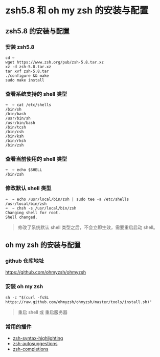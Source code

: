 # zsh5.8 和 oh my zsh 的安装与配置
## zsh5.8 的安装与配置
### 安装 zsh5.8
```shell
cd ~
wget https://www.zsh.org/pub/zsh-5.8.tar.xz
xz -d zsh-5.8.tar.xz
tar xvf zsh-5.8.tar
./configure && make
sudo make install
```
### 查看系统支持的 shell 类型
```shell
➜  ~ cat /etc/shells 
/bin/sh
/bin/bash
/usr/bin/sh
/usr/bin/bash
/bin/tcsh
/bin/csh
/bin/ksh
/bin/rksh
/bin/zsh
```
### 查看当前使用的 shell 类型
```shell
➜  ~ echo $SHELL                                                                              
/bin/zsh
```
### 修改默认 shell 类型
```shell
➜  ~ echo /usr/local/bin/zsh | sudo tee -a /etc/shells
/usr/local/bin/zsh
➜  ~ chsh -s /usr/local/bin/zsh
Changing shell for root.
Shell changed.
```
> 修改了系统默认 shell 类型之后，不会立即生效，需要重启启动 shell。

## oh my zsh 的安装与配置
### github 仓库地址
https://github.com/ohmyzsh/ohmyzsh
### 安装 oh my zsh
```shell
sh -c "$(curl -fsSL https://raw.github.com/ohmyzsh/ohmyzsh/master/tools/install.sh)"
```
> 重启 shell 或 重启服务器
### 常用的插件
- [zsh-syntax-highlighting](https://github.com/zsh-users/zsh-syntax-highlighting/blob/master/INSTALL.md#oh-my-zsh)
- [zsh-autosuggestions](https://github.com/zsh-users/zsh-autosuggestions/blob/master/INSTALL.md#oh-my-zsh)
- [zsh-completions](https://github.com/zsh-users/zsh-completions#oh-my-zsh)